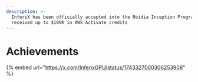 ```yaml
---
description: >-
  InferiX has been officially accepted into the Nvidia Inception Program and
  received up to $100K in AWS Activate credits
---
```


# Achievements

{% embed url="https://x.com/InferixGPU/status/1743327000306253908" %}

